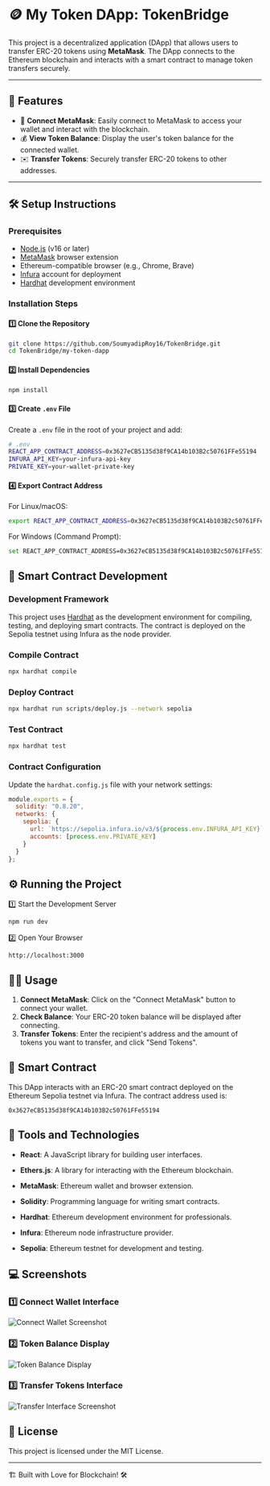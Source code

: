 # 🪙 My Token DApp: **TokenBridge**

This project is a decentralized application (DApp) that allows users to transfer ERC-20 tokens using **MetaMask**. The DApp connects to the Ethereum blockchain and interacts with a smart contract to manage token transfers securely.

---

## 🚀 Features

- 🔗 **Connect MetaMask**: Easily connect to MetaMask to access your wallet and interact with the blockchain.
- 💰 **View Token Balance**: Display the user's token balance for the connected wallet.
- ✉️ **Transfer Tokens**: Securely transfer ERC-20 tokens to other addresses.

---

## 🛠️ Setup Instructions

### Prerequisites

- [Node.js](https://nodejs.org/) (v16 or later)
- [MetaMask](https://metamask.io/) browser extension
- Ethereum-compatible browser (e.g., Chrome, Brave)
- [Infura](https://infura.io/) account for deployment
- [Hardhat](https://hardhat.org/) development environment

### Installation Steps

#### 1️⃣ Clone the Repository
```bash
git clone https://github.com/SoumyadipRoy16/TokenBridge.git
cd TokenBridge/my-token-dapp
```

#### 2️⃣ Install Dependencies
```bash
npm install
```

#### 3️⃣ Create `.env` File
Create a `.env` file in the root of your project and add:
```bash
# .env
REACT_APP_CONTRACT_ADDRESS=0x3627eCB5135d38f9CA14b103B2c50761FFe55194
INFURA_API_KEY=your-infura-api-key
PRIVATE_KEY=your-wallet-private-key
```

#### 4️⃣ Export Contract Address
For Linux/macOS:
```bash
export REACT_APP_CONTRACT_ADDRESS=0x3627eCB5135d38f9CA14b103B2c50761FFe55194
```

For Windows (Command Prompt):
```bash
set REACT_APP_CONTRACT_ADDRESS=0x3627eCB5135d38f9CA14b103B2c50761FFe55194
```

## 📜 Smart Contract Development

### Development Framework
This project uses [Hardhat](https://hardhat.org/) as the development environment for compiling, testing, and deploying smart contracts. The contract is deployed on the Sepolia testnet using Infura as the node provider.

### Compile Contract
```bash
npx hardhat compile
```

### Deploy Contract
```bash
npx hardhat run scripts/deploy.js --network sepolia
```

### Test Contract
```bash
npx hardhat test
```

### Contract Configuration
Update the `hardhat.config.js` file with your network settings:
```javascript
module.exports = {
  solidity: "0.8.20",
  networks: {
    sepolia: {
      url: `https://sepolia.infura.io/v3/${process.env.INFURA_API_KEY}`,
      accounts: [process.env.PRIVATE_KEY]
    }
  }
};
```

## ⚙️ Running the Project

1️⃣ Start the Development Server
```bash
npm run dev
```

2️⃣ Open Your Browser
```plaintext
http://localhost:3000
```

## 🧑‍💻 Usage

1. **Connect MetaMask**: Click on the "Connect MetaMask" button to connect your wallet.
2. **Check Balance**: Your ERC-20 token balance will be displayed after connecting.
3. **Transfer Tokens**: Enter the recipient's address and the amount of tokens you want to transfer, and click "Send Tokens".

## 📄 Smart Contract

This DApp interacts with an ERC-20 smart contract deployed on the Ethereum Sepolia testnet via Infura. The contract address used is:

```plaintext
0x3627eCB5135d38f9CA14b103B2c50761FFe55194
```

## 🧰 Tools and Technologies

* **React**: A JavaScript library for building user interfaces.
* **Ethers.js**: A library for interacting with the Ethereum blockchain.
* **MetaMask**: Ethereum wallet and browser extension.
* **Solidity**: Programming language for writing smart contracts.


* **Hardhat**: Ethereum development environment for professionals.
* **Infura**: Ethereum node infrastructure provider.
* **Sepolia**: Ethereum testnet for development and testing.

## 💻 Screenshots

### 1️⃣ Connect Wallet Interface

![Connect Wallet Screenshot](https://github.com/user-attachments/assets/b96c6ea7-0e16-486a-82d9-895b9c708267)

### 2️⃣ Token Balance Display
![Token Balance Display](https://github.com/user-attachments/assets/a551521d-70e1-4964-9263-a8575db9ba43)

### 3️⃣ Transfer Tokens Interface
![Transfer Interface Screenshot](https://github.com/user-attachments/assets/f63aed8a-ab41-4839-957b-2727d7ff415f)

## 📝 License

This project is licensed under the MIT License.

---

🏗️ Built with Love for Blockchain! 🛠️

